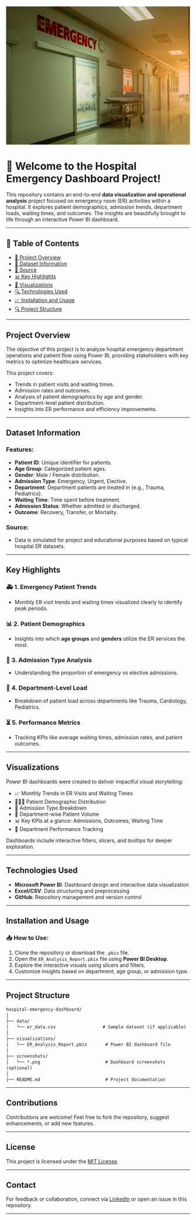 ![Hospital Emergency Wallpaper](emergency_wallpaper.jpg)


# 🏥 Welcome to the **Hospital Emergency Dashboard** Project!

This repository contains an end-to-end **data visualization and operational analysis** project focused on emergency room (ER) activities within a hospital. It explores patient demographics, admission trends, department loads, waiting times, and outcomes. The insights are beautifully brought to life through an interactive Power BI dashboard.

---

## 📑 Table of Contents

- [📌 Project Overview](#project-overview)
- [🎯 Dataset Information](#dataset-information)
- [📝 Source](#source)
- [📊 Key Highlights](#key-highlights)
- [📂 Visualizations](#visualizations)
- [🔍 Technologies Used](#technologies-used)
- [📈 Installation and Usage](#installation-and-usage)
- [🔍 Project Structure](#project-structure)

---

## **Project Overview**

The objective of this project is to analyze hospital emergency department operations and patient flow using Power BI, providing stakeholders with key metrics to optimize healthcare services.

This project covers:

- Trends in patient visits and waiting times.
- Admission rates and outcomes.
- Analysis of patient demographics by age and gender.
- Department-level patient distribution.
- Insights into ER performance and efficiency improvements.

---

## **Dataset Information**

### Features:
- **Patient ID**: Unique identifier for patients.
- **Age Group**: Categorized patient ages.
- **Gender**: Male / Female distribution.
- **Admission Type**: Emergency, Urgent, Elective.
- **Department**: Department patients are treated in (e.g., Trauma, Pediatrics).
- **Waiting Time**: Time spent before treatment.
- **Admission Status**: Whether admitted or discharged.
- **Outcome**: Recovery, Transfer, or Mortality.

### Source:
- Data is simulated for project and educational purposes based on typical hospital ER datasets.

---

## **Key Highlights**

### 🚑 **1. Emergency Patient Trends**
- Monthly ER visit trends and waiting times visualized clearly to identify peak periods.

### 📊 **2. Patient Demographics**
- Insights into which **age groups** and **genders** utilize the ER services the most.

### 🏥 **3. Admission Type Analysis**
- Understanding the proportion of emergency vs elective admissions.

### 🏨 **4. Department-Level Load**
- Breakdown of patient load across departments like Trauma, Cardiology, Pediatrics.

### ⏳ **5. Performance Metrics**
- Tracking KPIs like average waiting times, admission rates, and patient outcomes.

---

## **Visualizations**

Power BI dashboards were created to deliver impactful visual storytelling:

- 📈 Monthly Trends in ER Visits and Waiting Times
- 🧑‍🤝‍🧑 Patient Demographic Distribution
- 🚨 Admission Type Breakdown
- 🏥 Department-wise Patient Volume
- 📊 Key KPIs at a glance: Admissions, Outcomes, Waiting Time
- 🏥 Department Performance Tracking

Dashboards include interactive filters, slicers, and tooltips for deeper exploration.

---

## **Technologies Used**

- **Microsoft Power BI**: Dashboard design and interactive data visualization
- **Excel/CSV**: Data structuring and preprocessing
- **GitHub**: Repository management and version control

---

## **Installation and Usage**

### 📥 How to Use:

1. Clone the repository or download the `.pbix` file.
2. Open the `ER_Analysis_Report.pbix` file using **Power BI Desktop**.
3. Explore the interactive visuals using slicers and filters.
4. Customize insights based on department, age group, or admission type.

---

## **Project Structure**

```
hospital-emergency-dashboard/
│
├── data/
│   └── er_data.csv                  # Sample dataset (if applicable)
│
├── visualizations/
│   └── ER_Analysis_Report.pbix       # Power BI dashboard file
│
├── screenshots/
│   └── *.png                         # Dashboard screenshots (optional)
│
├── README.md                         # Project documentation
```


---

## **Contributions**

Contributions are welcome! Feel free to fork the repository, suggest enhancements, or add new features.

---

## **License**

This project is licensed under the [MIT License](LICENSE).

---

## **Contact**

For feedback or collaboration, connect via [LinkedIn](https://www.linkedin.com/in/sahil-jena-067b1b301) or open an issue in this repository.

---
